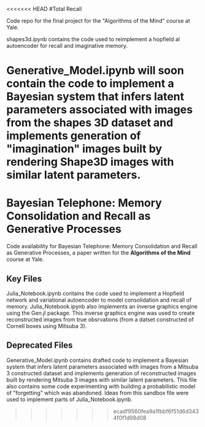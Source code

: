 <<<<<<< HEAD
#Total Recall

Code repo for the final project for the "Algorithms of the Mind" course at Yale.

shapes3d.ipynb contains the code used to reimplement a hopfield al autoencoder for recall and imaginative memory.

Generative_Model.ipynb will soon contain the code to implement a Bayesian system that infers latent parameters associated with images from the shapes 3D dataset and implements generation of "imagination" images built by rendering Shape3D images with similar latent parameters.
=======
# Bayesian Telephone: Memory Consolidation and Recall as Generative Processes

Code availability for Bayesian Telephone: Memory Consolidation and Recall as Generative Processes, a paper written for the **Algorithms of the Mind** course at Yale. 

## Key Files

Julia_Notebook.ipynb contains the code used to implement a Hopfield network and variational autoencoder to model consolidation and recall of memory. Julia_Notebook.ipynb also implements an inverse graphics engine using the Gen.jl package. This inverse graphics engine was used to create reconstructed images from true obsrvations (from a datset constructed of Cornell boxes using Mitsuba 3). 

## Deprecated Files

Generative_Model.ipynb contains drafted code to implement a Bayesian system that infers latent parameters associated with images from a Mitsuba 3 constructed dataset and implements generation of reconstructed images built by rendering Mitsuba 3 images with similar latent parameters. This file also contains some code experimenting with building a probabilistic model of "forgetting" which was abandoned. Ideas from this sandbox file were used to implement parts of Julia_Notebook.ipynb. 



>>>>>>> ecadf9560fea9a1fbbf6f51d6d3434f0f1d98d08
